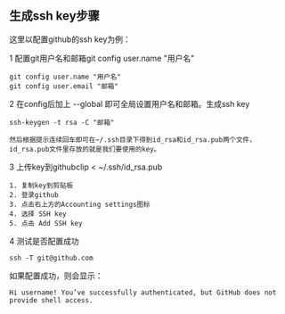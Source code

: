 ##  生成ssh key步骤
这里以配置github的ssh key为例：

1 配置git用户名和邮箱git config user.name "用户名"

	git config user.name "用户名"
	git config user.email "邮箱"

2 在config后加上 --global 即可全局设置用户名和邮箱。生成ssh key 

	ssh-keygen -t rsa -C "邮箱"

	然后根据提示连续回车即可在~/.ssh目录下得到id_rsa和id_rsa.pub两个文件，id_rsa.pub文件里存放的就是我们要使用的key。

3 上传key到githubclip < ~/.ssh/id_rsa.pub

	1. 复制key到剪贴板
	2. 登录github
	3. 点击右上方的Accounting settings图标
	4. 选择 SSH key
	5. 点击 Add SSH key

4 测试是否配置成功

	ssh -T git@github.com 

如果配置成功，则会显示：

	Hi username! You’ve successfully authenticated, but GitHub does not provide shell access.
